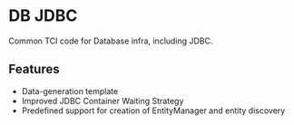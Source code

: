 # DB JDBC

Common TCI code for Database infra, including JDBC.

## Features
* Data-generation template
* Improved JDBC Container Waiting Strategy
* Predefined support for creation of EntityManager and entity discovery
